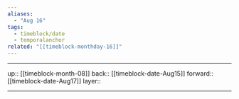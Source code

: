 ```yaml
---
aliases:
  - "Aug 16"
tags:
  - timeblock/date
  - temporalanchor
related: "[[timeblock-monthday-16]]"
---
```




***

up:: [[timeblock-month-08]]
back:: [[timeblock-date-Aug15]]
forward:: [[timeblock-date-Aug17]]
layer:: 

***
